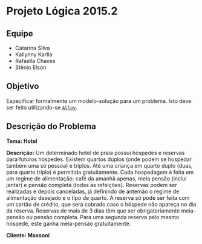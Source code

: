 # Projeto Lógica 2015.2
## Equipe
- Catarina Silva
- Kallynny Karlla
- Rafaella Chaves
- Stênio Elson

## Objetivo
Especificar formalmente um modelo-solução para um problema. Isto deve ser feito utilizando-se [`Alloy`](http://alloy.mit.edu/alloy).

## Descrição do Problema
**Tema: Hotel**

**Descrição:** Um determinado hotel de praia possui hóspedes e reservas para futuros hóspedes. Existem quartos duplos (onde podem se hospedar também uma só pessoa) e triplos. Até uma criança em quarto duplo (duas, para quarto triplo) é permitida gratuitamente. Cada hospedagem é feita em um regime de alimentação: café da amanhã apenas, meia pensão (inclui jantar) e pensão completa (todas as refeições). Reservas podem ser realizadas e depois canceladas, já definindo de antemão o regime de alimentação desejado e o tipo de quarto. A reserva só pode ser feita com um cartão de crédito, que será cobrado caso o hóspede não apareça no dia da reserva. Reservas de mais de 3 dias têm que ser obrigatoriamente meia-pensão ou pensão completa. Para uma segunda reserva pelo mesmo hóspede, este ganha meia-pensão gratuitamente.

**Cliente: Massoni**

